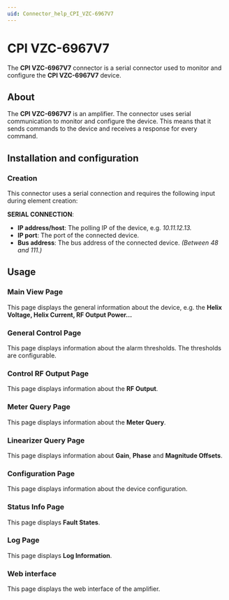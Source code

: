 ```yaml
---
uid: Connector_help_CPI_VZC-6967V7
---
```


# CPI VZC-6967V7

The **CPI VZC-6967V7** connector is a serial connector used to monitor and configure the **CPI VZC-6967V7** device.

## About

The **CPI VZC-6967V7** is an amplifier. The connector uses serial communication to monitor and configure the device. This means that it sends commands to the device and receives a response for every command.

## Installation and configuration

### Creation

This connector uses a serial connection and requires the following input during element creation:

**SERIAL CONNECTION**:

- **IP address/host**: The polling IP of the device, e.g. *10.11.12.13.*
- **IP port**: The port of the connected device.
- **Bus address**: The bus address of the connected device. *(Between 48 and 111.)*

## Usage

### Main View Page

This page displays the general information about the device, e.g. the **Helix Voltage, Helix Current, RF Output Power...**

### General Control Page

This page displays information about the alarm thresholds. The thresholds are configurable.

### Control RF Output Page

This page displays information about the **RF Output**.

### Meter Query Page

This page displays information about the **Meter Query**.

### Linearizer Query Page

This page displays information about **Gain**, **Phase** and **Magnitude Offsets**.

### Configuration Page

This page displays information about the device configuration.

### Status Info Page

This page displays **Fault States**.

### Log Page

This page displays **Log Information**.

### Web interface

This page displays the web interface of the amplifier.
